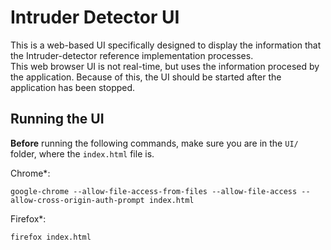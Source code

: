 # Intruder Detector UI
This is a web-based UI specifically designed to display the information that the Intruder-detector reference implementation processes.   
This web browser UI is not real-time, but uses the information procesed by the application. Because of this, the UI should be started after the application has been stopped.

## Running the UI
__Before__ running the following commands, make sure you are in the `UI/` folder, where the `index.html` file is.

Chrome*:
```
google-chrome --allow-file-access-from-files --allow-file-access --allow-cross-origin-auth-prompt index.html
```
Firefox*:
```
firefox index.html
```
